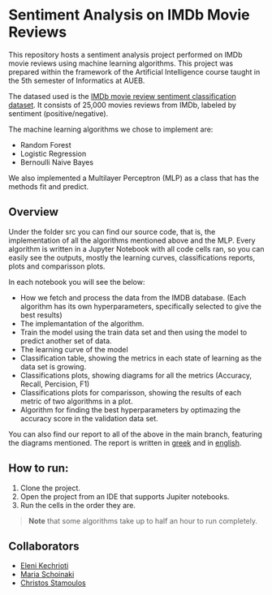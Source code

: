 # Sentiment Analysis on IMDb Movie Reviews

This repository hosts a sentiment analysis project performed on IMDb movie reviews using machine learning algorithms. 
This project was prepared within the framework of the Artificial Intelligence course taught in the 5th semester of Informatics at AUEB.

The datased used is the [IMDb movie review sentiment classification dataset](https://keras.io/api/datasets/imdb/). 
It consists of 25,000 movies reviews from IMDb, labeled by sentiment (positive/negative).

The machine learning algorithms we chose to implement are:
- Random Forest
- Logistic Regression
- Bernoulli Naive Bayes

We also implemented a Multilayer Perceptron (MLP) as a class that has the methods fit and predict.


## Overview

Under the folder src you can find our source code, that is, the implementation of all the algorithms mentioned above and the MLP.
Every algorithm is written in a Jupyter Notebook with all code cells ran, so you can easily see the outputs, 
mostly the learning curves, classifications reports, plots and comparisson plots.

In each notebook you will see the below:
- How we fetch and process the data from the IMDB database. (Each algorithm has its own hyperparameters, specifically selected to give the best results)
- The implemantation of the algorithm.
- Train the model using the train data set and then using the model to predict another set of data.
- The learning curve of the model
- Classification table, showing the metrics in each state of learning as the data set is growing.
- Classifications plots, showing diagrams for all the metrics (Accuracy, Recall, Percision, F1)
- Classifications plots for comparisson, showing the results of each metric of two algorithms in a plot.
- Algorithm for finding the best hyperparameters by optimazing the accuracy score in the validation data set.

You can also find our report to all of the above in the main branch, featuring the diagrams mentioned.
The report is written in 
[greek](https://github.com/EleniKechrioti/Imdb-classification-ML/blob/main/report_greek.pdf) and in 
[english](https://github.com/EleniKechrioti/Imdb-classification-ML/blob/main/report_english.pdf).

## How to run:
  1. Clone the project.
  2. Open the project from an IDE that supports Jupiter notebooks.
  3. Run the cells in the order they are.
> **Note** that some algorithms take up to half an hour to run completely.

## Collaborators 
- [Eleni Kechrioti](https://github.com/EleniKechrioti)
- [Maria Schoinaki](https://github.com/MariaSchoinaki)
- [Christos Stamoulos](https://github.com/ChristosStamoulos)

